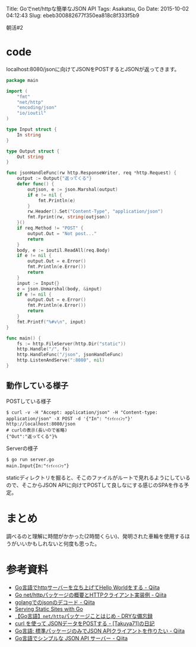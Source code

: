 Title: Goでnet/httpな簡単なJSON API
Tags: Asakatsu, Go
Date: 2015-10-02 04:12:43
Slug: ebeb300882677f350ea818c8f333f5b9

朝活#2

# code

localhost:8080/jsonに向けてJSONをPOSTするとJSONが返ってきます。

```go
package main

import (
	"fmt"
	"net/http"
	"encoding/json"
	"io/ioutil"
)

type Input struct {
	In string
}

type Output struct {
	Out string
}

func jsonHandleFunc(rw http.ResponseWriter, req *http.Request) {
	output := Output{"返ってくる"}
	defer func() {
		outjson, e := json.Marshal(output)
		if e != nil {
			fmt.Println(e)
		}
		rw.Header().Set("Content-Type", "application/json")
		fmt.Fprint(rw, string(outjson))
	}()
	if req.Method != "POST" {
		output.Out = "Not post..."
		return
	}
	body, e := ioutil.ReadAll(req.Body)
	if e != nil {
		output.Out = e.Error()
		fmt.Println(e.Error())
		return
	}
	input := Input{}
	e = json.Unmarshal(body, &input)
	if e != nil {
		output.Out = e.Error()
		fmt.Println(e.Error())
		return
	}
	fmt.Printf("%#v\n", input)
}

func main() {
	fs := http.FileServer(http.Dir("static"))
	http.Handle("/", fs)
	http.HandleFunc("/json", jsonHandleFunc)
	http.ListenAndServe(":8080", nil)
}
```

## 動作している様子

POSTしている様子

```
$ curl -v -H "Accept: application/json" -H "Content-type: application/json" -X POST -d '{"In": "ｲｨｲｨｨｨﾝｯ"}' http://localhost:8080/json
# curlの表示(長いので省略)
{"Out":"返ってくる"}%
```

Serverの様子

```
$ go run server.go
main.Input{In:"ｲｨｲｨｨｨﾝｯ"}
```

staticディレクトリを掘ると、そこのファイルがルートで見れるようにしているので、そこからJSON APIに向けてPOSTして良しなにする感じのSPAを作る予定。

# まとめ

調べるのと理解に時間がかかった(2時間くらい)、発明された車輪を使用するほうがいいかもしれないと何度も思った。

# 参考資料

* [Go言語でhttpサーバーを立ち上げてHello Worldをする - Qiita](http://qiita.com/taizo/items/bf1ec35a65ad5f608d45 "Go言語でhttpサーバーを立ち上げてHello Worldをする - Qiita")
* [Go net/httpパッケージの概要とHTTPクライアント実装例 - Qiita](http://qiita.com/jpshadowapps/items/463b2623209479adcd88 "Go net/httpパッケージの概要とHTTPクライアント実装例 - Qiita")
* [golangでのjsonのデコード - Qiita](http://qiita.com/oahiroaki/items/ff21d9adfb843161d1d8 "golangでのjsonのデコード - Qiita")
* [Serving Static Sites with Go](http://www.alexedwards.net/blog/serving-static-sites-with-go "Serving Static Sites with Go")
* [【Go言語】`net/http`パッケージことはじめ - DRYな備忘録](http://otiai10.hatenablog.com/entry/2014/10/06/195442 "【Go言語】`net/http`パッケージことはじめ - DRYな備忘録")
* [curl を使って JSONデータをPOSTする - [Takuya71]の日記](http://takuya71.hatenablog.com/entry/2012/11/10/143415 "curl を使って JSONデータをPOSTする - [Takuya71]の日記")
* [Go言語: 標準パッケージのみでJSON APIクライアントを作りたい - Qiita](http://qiita.com/suin/items/18baee403603100eff0e "Go言語: 標準パッケージのみでJSON APIクライアントを作りたい - Qiita")
* [Go言語でシンプルな JSON API サーバー - Qiita](http://qiita.com/rerofumi/items/66be3c55405e03dbdcf0 "Go言語でシンプルな JSON API サーバー - Qiita")